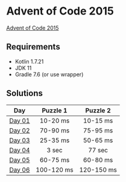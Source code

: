 # Advent of Code 2015

[Advent of Code 2015][advent-of-code]

## Requirements
* Kotlin 1.7.21
* JDK 11
* Gradle 7.6 (or use wrapper)

## Solutions

|       Day       |  Puzzle 1  |  Puzzle 2  |
|:---------------:|:----------:|:----------:|
| [Day 01][day01] |  10-20 ms  |  10-15 ms  |
| [Day 02][day02] |  70-90 ms  |  75-95 ms  |
| [Day 03][day03] |  25-35 ms  |  50-65 ms  |
| [Day 04][day04] |   3 sec    |   77 sec   |
| [Day 05][day05] |  60-75 ms  |  60-80 ms  |
| [Day 06][day06] | 100-120 ms | 120-150 ms |

[comment]: # "List of URLs down below, sorted alphabetically DESC by tag"
[advent-of-code]: https://adventofcode.com/2015/
[day01]: https://adventofcode.com/2015/day/1
[day02]: https://adventofcode.com/2015/day/2
[day03]: https://adventofcode.com/2015/day/3
[day04]: https://adventofcode.com/2015/day/4
[day05]: https://adventofcode.com/2015/day/5
[day06]: https://adventofcode.com/2015/day/6